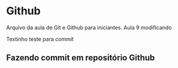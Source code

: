 # Github

Arquivo da aula de Git e Github para iniciantes.
Aula 9 modificando

Textinho teste para commit

## Fazendo commit em repositório Github